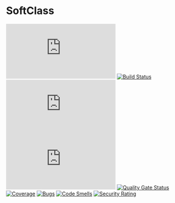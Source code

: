 # SoftClass  
[![GitHub license](https://img.shields.io/github/license/IT-Academy-Projects/IF-118.Java)](https://github.com/IT-Academy-Projects/IF-118.Java/blob/master/LICENSE)
[![Build Status](https://travis-ci.com/IT-Academy-Projects/IF-118.Java.svg?branch=master)](https://travis-ci.com/IT-Academy-Projects/IF-118.Java) 
[![GitHub issues](https://img.shields.io/github/issues/IT-Academy-Projects/IF-118.Java)](https://github.com/IT-Academy-Projects/IF-118.Java/issues)
[![Pending Pull-Requests](https://img.shields.io/github/issues-pr/IT-Academy-Projects/IF-118.Java?style=flat-square)](https://github.com/IT-Academy-Projects/IF-118.Java/pulls)
[![Quality Gate Status](https://sonarcloud.io/api/project_badges/measure?project=IT-Academy-Projects_IF-118.Java&metric=alert_status)](https://sonarcloud.io/dashboard?id=IT-Academy-Projects_IF-118.Java)
[![Coverage](https://sonarcloud.io/api/project_badges/measure?project=IT-Academy-Projects_IF-118.Java&metric=coverage)](https://sonarcloud.io/dashboard?id=IT-Academy-Projects_IF-118.Java)
[![Bugs](https://sonarcloud.io/api/project_badges/measure?project=IT-Academy-Projects_IF-118.Java&metric=bugs)](https://sonarcloud.io/dashboard?id=IT-Academy-Projects_IF-118.Java)
[![Code Smells](https://sonarcloud.io/api/project_badges/measure?project=IT-Academy-Projects_IF-118.Java&metric=code_smells)](https://sonarcloud.io/dashboard?id=IT-Academy-Projects_IF-118.Java)
[![Security Rating](https://sonarcloud.io/api/project_badges/measure?project=IT-Academy-Projects_IF-118.Java&metric=security_rating)](https://sonarcloud.io/dashboard?id=IT-Academy-Projects_IF-118.Java)
